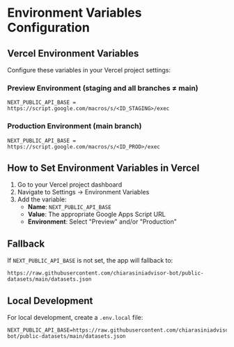 # Environment Variables Configuration

## Vercel Environment Variables

Configure these variables in your Vercel project settings:

### Preview Environment (staging and all branches ≠ main)
```
NEXT_PUBLIC_API_BASE = https://script.google.com/macros/s/<ID_STAGING>/exec
```

### Production Environment (main branch)
```
NEXT_PUBLIC_API_BASE = https://script.google.com/macros/s/<ID_PROD>/exec
```

## How to Set Environment Variables in Vercel

1. Go to your Vercel project dashboard
2. Navigate to Settings → Environment Variables
3. Add the variable:
   - **Name**: `NEXT_PUBLIC_API_BASE`
   - **Value**: The appropriate Google Apps Script URL
   - **Environment**: Select "Preview" and/or "Production"

## Fallback

If `NEXT_PUBLIC_API_BASE` is not set, the app will fallback to:
```
https://raw.githubusercontent.com/chiarasiniadvisor-bot/public-datasets/main/datasets.json
```

## Local Development

For local development, create a `.env.local` file:
```
NEXT_PUBLIC_API_BASE=https://raw.githubusercontent.com/chiarasiniadvisor-bot/public-datasets/main/datasets.json
```

